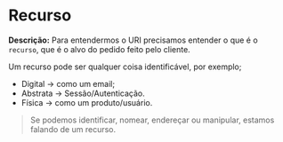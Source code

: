 # Recurso

**Descrição:** Para entendermos o URI precisamos entender o que é o ``recurso``, que é o alvo do pedido feito pelo cliente.

Um recurso pode ser qualquer coisa identificável, por exemplo;
- Digital  -> como um email;
- Abstrata -> Sessão/Autenticação.
- Física   -> como um produto/usuário.

> Se podemos identificar, nomear, endereçar ou manipular, estamos falando de um recurso.